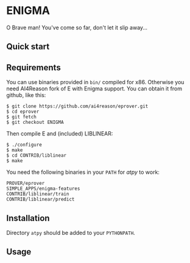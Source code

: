 ENIGMA
======

O Brave man!  You've come so far, don't let it slip away...


Quick start
-----------


Requirements
------------

You can use binaries provided in `bin/` compiled for x86.  Otherwise you need
AI4Reason fork of E with Enigma support.  You can obtain it from github, like
this:

   ```console
   $ git clone https://github.com/ai4reason/eprover.git
   $ cd eprover
   $ git fetch
   $ git checkout ENIGMA
   ```

Then compile E and (included) LIBLINEAR:

   ```console
   $ ./configure
   $ make 
   $ cd CONTRIB/liblinear
   $ make
   ```

You need the following binaries in your `PATH` for *atpy* to work:

   ```
   PROVER/eprover
   SIMPLE_APPS/enigma-features
   CONTRIB/liblinear/train
   CONTRIB/liblinear/predict
   ```


Installation
------------

Directory `atpy` should be added to your `PYTHONPATH`.


Usage
-----

